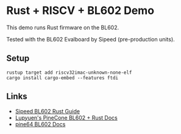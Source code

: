 # Rust + RISCV + BL602 Demo

This demo runs Rust firmware on the BL602.

Tested with the BL602 Evalboard by Sipeed (pre-production units).

## Setup

    rustup target add riscv32imac-unknown-none-elf
    cargo install cargo-embed --features ftdi

## Links

- [Sipeed BL602 Rust Guide](https://github.com/sipeed/bl602-rust-guide)
- [Lupyuen's PineCone BL602 + Rust Docs](https://lupyuen.github.io/pinecone-rust/)
- [pine64 BL602 Docs](https://github.com/pine64/bl602-docs)
